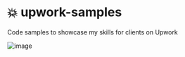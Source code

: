 # 💥 upwork-samples

Code samples to showcase my skills for clients on Upwork

![image](https://github.com/ebanner/upwork-samples/assets/2068912/e30e57fb-e05a-4149-91f4-97927c4e3a66)
